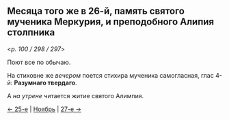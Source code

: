 
## Месяца того же в 26-й, память святого мученика Меркурия, и преподобного Алипия столпника

<*p. 100 / 298 / 297*>

Поют все по обычаю. 

На стиховне же *вечером* поется стихира мученика самогласная, глас 4-й: **Разумнаго твердаго**. 

А *на утрене* читается житие святого Алимпия. 

[← 25-е](11_25_AST.ru.md) | [Ноябрь](README.md#26-й) | [27-е →](11_27_AST.ru.md) 
